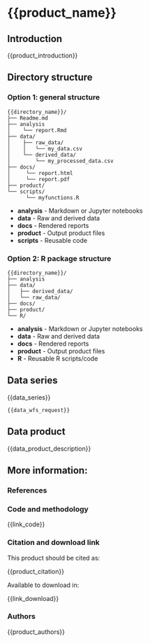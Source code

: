 # {{product_name}}

## Introduction

{{product_introduction}}

## Directory structure

### Option 1: general structure
```
{{directory_name}}/
├── Readme.md
├── analysis
│    └── report.Rmd
├── data/
│    ├── raw_data/
│    │   └── my_data.csv
│    └── derived_data/
│        └── my_processed_data.csv
├── docs/
│     └── report.html
│     └── report.pdf
├── product/
└── scripts/
      └── myfunctions.R
```

* **analysis** - Markdown or Jupyter notebooks
* **data** - Raw and derived data
* **docs** - Rendered reports
* **product** - Output product files
* **scripts** - Reusable code

### Option 2: R package structure
```
{{directory_name}}/
├── analysis
├── data/
│   ├── derived_data/
│   └── raw_data/
├── docs/
├── product/
└── R/
```

* **analysis** - Markdown or Jupyter notebooks
* **data** - Raw and derived data
* **docs** - Rendered reports
* **product** - Output product files
* **R** - Reusable R scripts/code

## Data series

{{data_series}}

```
{{data_wfs_request}}
```

## Data product

{{data_product_description}}

## More information:

### References

### Code and methodology

{{link_code}}

### Citation and download link

This product should be cited as:

{{product_citation}}

Available to download in:

{{link_download}}

### Authors

{{product_authors}}
